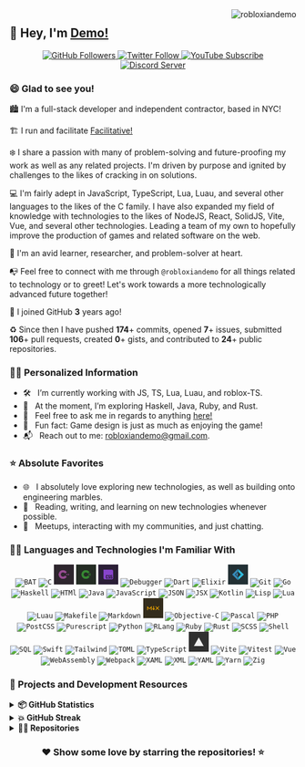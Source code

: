 <img align = "right" src = "https://komarev.com/ghpvc/?username=robloxiandemo" alt = "robloxiandemo" />

## 👋 Hey, I'm [Demo!](https://github.com/robloxiandemo)

<p align = "center" >
  <a href = "https://github.com/robloxiandemo?tab=followers" >
    <img src = "https://img.shields.io/github/followers/robloxiandemo?color=%23f5f5f5&label=Follow%20%40robloxiandemo&logo=GitHub&logoColor=%23fafafa&style=for-the-badge"
      alt = "GitHub Followers" />
  </a>
  <a href = "https://twitter.com/intent/follow?original_referer=https%3A%2F%2Fgithub.com%2Frobloxiandemo&screen_name=robloxiandemo" >
    <img src = "https://img.shields.io/twitter/follow/robloxiandemo?color=1DA1F2&logo=twitter&style=for-the-badge"
      alt = "Twitter Follow" />
  </a>
  <a href = "https://www.youtube.com/c/Demoman?sub_confirmation=1" >
    <img src = "https://img.shields.io/youtube/channel/subscribers/UCLpS7v1M4bRKkq-hMysfOKw?label=Subscribe%20to%20%20%40Demo&logo=YouTube&logoColor=%23FF0000&style=for-the-badge"
      alt = "YouTube Subscribe" />
  </a>
  <a href = "https://discord.gg/zCQTzAr" >
    <img src = "https://img.shields.io/discord/569871687076544545?color=%23738ADB&label=Join%20%40Facilitative&logo=Discord&logoColor=%23738ADB&style=for-the-badge"
      alt = "Discord Server" />
  </a>
</p>

### 😄 Glad to see you!

🏙️ I'm a full-stack developer and independent contractor, based in NYC!

🏗️ I run and facilitate <a href = "https://github.com/Facilitative" title = "GitHub Organization" > Facilitative! </a>

❄️ I share a passion with many of problem-solving and future-proofing my work as well as any related projects. I'm driven by purpose and ignited by challenges to the likes of cracking in on solutions.

💻 I'm fairly adept in JavaScript, TypeScript, Lua, Luau, and several other languages to the likes of the C family. I have also expanded my field of knowledge with technologies to the likes of NodeJS, React, SolidJS, Vite, Vue, and several other technologies. Leading a team of my own to hopefully improve the production of games and related software on the web.

🤔 I'm an avid learner, researcher, and problem-solver at heart.

📭 Feel free to connect with me through `@robloxiandemo` for all things related to technology or to greet! Let's work towards a more technologically advanced future together!

📆 I joined GitHub **3** years ago!

♻️ Since then I have pushed **174**+ commits, opened **7**+ issues, submitted **106**+ pull requests, created **0**+ gists, and contributed to **24**+ public repositories.

### 👨‍🎓 Personalized Information

- 🛠 &nbsp; I’m currently working with JS, TS, Lua, Luau, and roblox-TS.
- 🚀 &nbsp; At the moment, I’m exploring Haskell, Java, Ruby, and Rust.
- 💬 &nbsp; Feel free to ask me in regards to anything <a href =  "https://github.com/robloxiandemo/robloxiandemo/discussions/categories/q-a" title = "Q&A" > here! </a>
- 👾 &nbsp; Fun fact: Game design is just as much as enjoying the game!
- 📬 &nbsp; Reach out to me: <robloxiandemo@gmail.com>.

### ⭐ Absolute Favorites

- 🌐 &nbsp; I absolutely love exploring new technologies, as well as building onto engineering marbles.
- 📰 &nbsp; Reading, writing, and learning on new technologies whenever possible.
- 🍕 &nbsp; Meetups, interacting with my communities, and just chatting.

### 🧑‍💻 Languages and Technologies I'm Familiar With

<p align = "center" >
<code><img height = "35" src = "https://raw.githubusercontent.com/leonardssh/vscord/main/assets/icons/bat.png" alt = "BAT" ></code>
<code><img height = "35" src = "https://raw.githubusercontent.com/leonardssh/vscord/main/assets/icons/c.png" alt = "C" ></code>
<code><img height = "35" src = "https://raw.githubusercontent.com/leonardssh/vscord/main/assets/icons/cpp.png" alt = "C++" ></code>
<code><img height = "35" src = "https://raw.githubusercontent.com/leonardssh/vscord/main/assets/icons/csharp.png" alt = "C#" ></code>
<code><img height = "35" src = "https://raw.githubusercontent.com/leonardssh/vscord/main/assets/icons/css.png" alt = "CSS" ></code>
<code><img height = "35" src = "https://raw.githubusercontent.com/leonardssh/vscord/main/assets/icons/debugging.png" alt = "Debugger" ></code>
<code><img height = "35" src = "https://raw.githubusercontent.com/leonardssh/vscord/main/assets/icons/dart.png" alt = "Dart" ></code>
<code><img height = "35" src = "https://raw.githubusercontent.com/leonardssh/vscord/main/assets/icons/elixir.png" alt = "Elixir" ></code>
<code><img height = "35" src = "https://raw.githubusercontent.com/leonardssh/vscord/main/assets/icons/fsharp.png" alt = "F#" ></code>
<code><img height = "35" src = "https://raw.githubusercontent.com/leonardssh/vscord/main/assets/icons/git.png" alt = "Git" ></code>
<code><img height = "35" src = "https://raw.githubusercontent.com/leonardssh/vscord/main/assets/icons/go.png" alt = "Go" ></code>
<code><img height = "35" src = "https://raw.githubusercontent.com/leonardssh/vscord/main/assets/icons/haskell.png" alt = "Haskell" ></code>
<code><img height = "35" src = "https://raw.githubusercontent.com/leonardssh/vscord/main/assets/icons/html.png" alt = "HTMl" ></code>
<code><img height = "35" src = "https://raw.githubusercontent.com/leonardssh/vscord/main/assets/icons/java.png" alt = "Java" ></code>
<code><img height = "35" src = "https://raw.githubusercontent.com/leonardssh/vscord/main/assets/icons/js.png" alt = "JavaScript" ></code>
<code><img height = "35" src = "https://raw.githubusercontent.com/leonardssh/vscord/main/assets/icons/json.png" alt = "JSON" ></code>
<code><img height = "35" src = "https://raw.githubusercontent.com/leonardssh/vscord/main/assets/icons/jsx.png" alt = "JSX" ></code>
<code><img height = "35" src = "https://raw.githubusercontent.com/leonardssh/vscord/main/assets/icons/kotlin.png" alt = "Kotlin" ></code>
<code><img height = "35" src = "https://raw.githubusercontent.com/leonardssh/vscord/main/assets/icons/lisp.png" alt = "Lisp" ></code>
<code><img height = "35" src = "https://raw.githubusercontent.com/leonardssh/vscord/main/assets/icons/lua.png" alt = "Lua" ></code>
<code><img height = "35" src = "https://raw.githubusercontent.com/leonardssh/vscord/main/assets/icons/luau.png" alt = "Luau" ></code>
<code><img height = "35" src = "https://raw.githubusercontent.com/leonardssh/vscord/main/assets/icons/makefile.png" alt = "Makefile" ></code>
<code><img height = "35" src = "https://raw.githubusercontent.com/leonardssh/vscord/main/assets/icons/markdown.png" alt = "Markdown" ></code>
<code><img height = "35" src = "https://raw.githubusercontent.com/leonardssh/vscord/main/assets/icons/markdownx.png" alt = "MarkdownX" ></code>
<code><img height = "35" src = "https://raw.githubusercontent.com/leonardssh/vscord/main/assets/icons/objective-c.png" alt = "Objective-C" ></code>
<code><img height = "35" src = "https://raw.githubusercontent.com/leonardssh/vscord/main/assets/icons/pascal.png" alt = "Pascal" ></code>
<code><img height = "35" src = "https://raw.githubusercontent.com/leonardssh/vscord/main/assets/icons/php.png" alt = "PHP" ></code>
<code><img height = "35" src = "https://raw.githubusercontent.com/leonardssh/vscord/main/assets/icons/postcss.png" alt = "PostCSS" ></code>
<code><img height = "35" src = "https://raw.githubusercontent.com/leonardssh/vscord/main/assets/icons/purescript.png" alt = "Purescript" ></code>
<code><img height = "35" src = "https://raw.githubusercontent.com/leonardssh/vscord/main/assets/icons/python.png" alt = "Python" ></code>
<code><img height = "35" src = "https://raw.githubusercontent.com/leonardssh/vscord/main/assets/icons/r.png" alt = "RLang" ></code>
<code><img height = "35" src = "https://raw.githubusercontent.com/leonardssh/vscord/main/assets/icons/ruby.png" alt = "Ruby" ></code>
<code><img height = "35" src = "https://raw.githubusercontent.com/leonardssh/vscord/main/assets/icons/rust.png" alt = "Rust" ></code>
<code><img height = "35" src = "https://raw.githubusercontent.com/leonardssh/vscord/main/assets/icons/scss.png" alt = "SCSS" ></code>
<code><img height = "35" src = "https://raw.githubusercontent.com/leonardssh/vscord/main/assets/icons/shell.png" alt = "Shell" ></code>
<code><img height = "35" src = "https://raw.githubusercontent.com/leonardssh/vscord/main/assets/icons/sql.png" alt = "SQL" ></code>
<code><img height = "35" src = "https://raw.githubusercontent.com/leonardssh/vscord/main/assets/icons/swift.png" alt = "Swift" ></code>
<code><img height = "35" src = "https://raw.githubusercontent.com/leonardssh/vscord/main/assets/icons/tailwind.png" alt = "Tailwind" ></code>
<code><img height = "35" src = "https://raw.githubusercontent.com/leonardssh/vscord/main/assets/icons/toml.png" alt = "TOML" ></code>
<code><img height = "35" src = "https://raw.githubusercontent.com/leonardssh/vscord/main/assets/icons/ts.png" alt = "TypeScript" ></code>
<code><img height = "35" src = "https://raw.githubusercontent.com/leonardssh/vscord/main/assets/icons/vercel.png" alt = "Vercel" ></code>
<code><img height = "35" src = "https://raw.githubusercontent.com/leonardssh/vscord/main/assets/icons/viteconfig.png" alt = "Vite" ></code>
<code><img height = "35" src = "https://raw.githubusercontent.com/leonardssh/vscord/main/assets/icons/vitestconfig.png" alt = "Vitest" ></code>
<code><img height = "35" src = "https://raw.githubusercontent.com/leonardssh/vscord/main/assets/icons/vue.png" alt = "Vue" ></code>
<code><img height = "35" src = "https://raw.githubusercontent.com/leonardssh/vscord/main/assets/icons/wasm.png" alt = "WebAssembly" ></code>
<code><img height = "35" src = "https://raw.githubusercontent.com/leonardssh/vscord/main/assets/icons/webpack.png" alt = "Webpack" ></code>
<code><img height = "35" src = "https://raw.githubusercontent.com/leonardssh/vscord/main/assets/icons/xaml.png" alt = "XAML" ></code>
<code><img height = "35" src = "https://raw.githubusercontent.com/leonardssh/vscord/main/assets/icons/xml.png" alt = "XML" ></code>
<code><img height = "35" src = "https://raw.githubusercontent.com/leonardssh/vscord/main/assets/icons/yaml.png" alt = "YAML" ></code>
<code><img height = "35" src = "https://raw.githubusercontent.com/leonardssh/vscord/main/assets/icons/yarn.png" alt = "Yarn" ></code>
<code><img height = "35" src = "https://raw.githubusercontent.com/leonardssh/vscord/main/assets/icons/zig.png" alt = "Zig" ></code>
</p>

### 🚧 Projects and Development Resources

<details>
  <summary>
    <b>
      📦 GitHub Statistics
    </b>
  </summary>

  <br />
  <div align = center>
    <img height = "180em" src = "https://github-readme-stats.robloxiandemo.vercel.app/api?username=robloxiandemo&show_icons=true&count_private=true&bg_color=20232a&theme=dark&hide_border=true&stroke=FFFFFF&dates=0082FF&currStreakLabel=21A4FF&ring=166EAB&fire=00B4FF" />
    <img height = "180em" src = "https://github-readme-stats.robloxiandemo.vercel.app/api/top-langs/?username=robloxiandemo&icon_color=61dafb&bg_color=20232a&langs_count=8&layout=compact&border_color=61dafb&hide_border=true" />
  </div>
</details>

<details>
  <summary>
    <b>
      💥 GitHub Streak
    </b>
  </summary>

  <br />
  <div align = center>
    <img height = "180em" src = "https://github-readme-streak-stats.herokuapp.com/?user=robloxiandemo&background=20232a&theme=dark&hide_border=true&stroke=FFFFFF&dates=0082FF&currStreakLabel=21A4FF&ring=166EAB&fire=00B4FF" />
  </div>
</details>

<details>
  <summary>
    <b>
      👨‍💻 Repositories
    </b>
  </summary>

  <br />
  <div align = center>
    <a align = "left" href = "https://github.com/robloxiandemo/robloxiandemo" title = "Profile" > <img align = "left" height = "125" src = "https://github-readme-stats.robloxiandemo.vercel.app/api/pin/?username=robloxiandemo&repo=robloxiandemo&theme=react&border_color=61dafb&border_radius=5" > </a>
    <a align = "right" href = "https://github.com/robloxiandemo/Packages" title = "Packages" > <img align = "right" height = "125" src = "https://github-readme-stats.robloxiandemo.vercel.app/api/pin/?username=robloxiandemo&repo=Packages&theme=react&border_color=61dafb&border_radius=5" > </a>
  </div>
  <br><br><br><br><br><br>
  <h4 align = "center" >
    <a href = "https://github.com/robloxiandemo?tab=repositories" title = "Reveal Repositories" > 🔎 Reveal More 🔍</a>
  </h4>
</details>

<div align="center">

### ❤️ Show some love by starring the repositories! ⭐

</div>

<!--

![Credits](https://github.com/iampavangandhi)

-->
